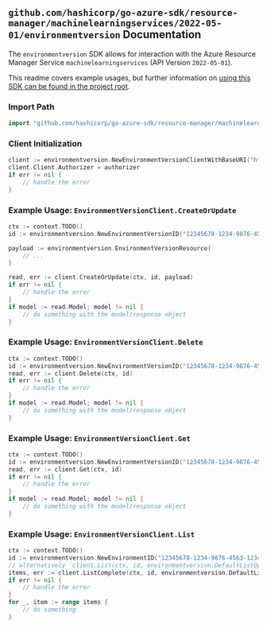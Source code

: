 
## `github.com/hashicorp/go-azure-sdk/resource-manager/machinelearningservices/2022-05-01/environmentversion` Documentation

The `environmentversion` SDK allows for interaction with the Azure Resource Manager Service `machinelearningservices` (API Version `2022-05-01`).

This readme covers example usages, but further information on [using this SDK can be found in the project root](https://github.com/hashicorp/go-azure-sdk/tree/main/docs).

### Import Path

```go
import "github.com/hashicorp/go-azure-sdk/resource-manager/machinelearningservices/2022-05-01/environmentversion"
```


### Client Initialization

```go
client := environmentversion.NewEnvironmentVersionClientWithBaseURI("https://management.azure.com")
client.Client.Authorizer = authorizer
if err != nil {
	// handle the error
}
```


### Example Usage: `EnvironmentVersionClient.CreateOrUpdate`

```go
ctx := context.TODO()
id := environmentversion.NewEnvironmentVersionID("12345678-1234-9876-4563-123456789012", "example-resource-group", "workspaceValue", "nameValue", "versionValue")

payload := environmentversion.EnvironmentVersionResource{
	// ...
}

read, err := client.CreateOrUpdate(ctx, id, payload)
if err != nil {
	// handle the error
}
if model := read.Model; model != nil {
	// do something with the model/response object
}
```


### Example Usage: `EnvironmentVersionClient.Delete`

```go
ctx := context.TODO()
id := environmentversion.NewEnvironmentVersionID("12345678-1234-9876-4563-123456789012", "example-resource-group", "workspaceValue", "nameValue", "versionValue")
read, err := client.Delete(ctx, id)
if err != nil {
	// handle the error
}
if model := read.Model; model != nil {
	// do something with the model/response object
}
```


### Example Usage: `EnvironmentVersionClient.Get`

```go
ctx := context.TODO()
id := environmentversion.NewEnvironmentVersionID("12345678-1234-9876-4563-123456789012", "example-resource-group", "workspaceValue", "nameValue", "versionValue")
read, err := client.Get(ctx, id)
if err != nil {
	// handle the error
}
if model := read.Model; model != nil {
	// do something with the model/response object
}
```


### Example Usage: `EnvironmentVersionClient.List`

```go
ctx := context.TODO()
id := environmentversion.NewEnvironmentID("12345678-1234-9876-4563-123456789012", "example-resource-group", "workspaceValue", "nameValue")
// alternatively `client.List(ctx, id, environmentversion.DefaultListOperationOptions())` can be used to do batched pagination
items, err := client.ListComplete(ctx, id, environmentversion.DefaultListOperationOptions())
if err != nil {
	// handle the error
}
for _, item := range items {
	// do something
}
```
